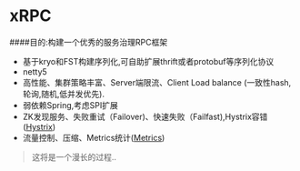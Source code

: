 # xRPC
 
####目的:构建一个优秀的服务治理RPC框架
- 基于kryo和FST构建序列化,可自助扩展thrift或者protobuf等序列化协议
- netty5
- 高性能、集群策略丰富、Server端限流、Client Load balance (一致性hash,轮询,随机,低并发优先).
- 弱依赖Spring,考虑SPI扩展
- ZK发现服务、失败重试（Failover)、快速失败（Failfast),Hystrix容错([Hystrix](https://github.com/Netflix/Hystrix))
- 流量控制、压缩、Metrics统计([Metrics](https://github.com/dropwizard/metrics))

>这将是一个漫长的过程..

